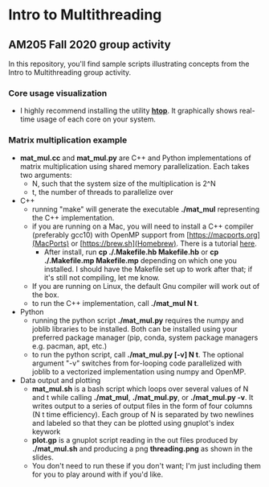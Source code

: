 # Intro to Multithreading
## AM205 Fall 2020 group activity

In this repository, you'll find sample scripts illustrating concepts from the Intro to Multithreading group activity.

### Core usage visualization
- I highly recommend installing the utility [__htop__](https://htop.dev/). It graphically shows real-time usage of each core on your system.

### Matrix multiplication example
- __mat_mul.cc__ and __mat_mul.py__ are C++ and Python implementations of matrix multiplication using shared memory parallelization. Each takes two arguments:
    - N, such that the system size of the multiplication is 2^N
    - t, the number of threads to parallelize over
- C++
    - running "make" will generate the executable __./mat_mul__ representing the C++ implementation.
    - if you are running on a Mac, you will need to install a C++ compiler (preferably gcc10) with OpenMP support from [https://macports.org](MacPorts) or [https://brew.sh](Homebrew). There is a tutorial [here](http://www.mathcancer.org/blog/setting-up-gcc-openmp-on-osx-homebrew-edition/).
        - After install, run __cp ./.Makefile.hb Makefile.hb__ or __cp ./.Makefile.mp Makefile.mp__ depending on which one you installed. I should have the Makefile set up to work after that; if it's still not compiling, let me know.
    - If you are running on Linux, the default Gnu compiler will work out of the box.
    - to run the C++ implementation, call __./mat_mul N t__.
- Python
    - running the python script __./mat_mul.py__ requires the numpy and joblib libraries to be installed. Both can be installed using your preferred package manager (pip, conda, system package managers e.g. pacman, apt, etc.)
    - to run the python script, call __./mat_mul.py [-v] N t__. The optional argument "-v" switches from for-looping code parallelized with joblib to a vectorized implementation using numpy and OpenMP.
- Data output and plotting
    - __mat_mul.sh__ is a bash script which loops over several values of N and t while calling __./mat_mul__, __./mat_mul.py__, or __./mat_mul.py -v__. It writes output to a series of output files in the form of four columns (N t time efficiency). Each group of N is separated by two newlines and labeled so that they can be plotted using gnuplot's index keywork
    - __plot.gp__ is a gnuplot script reading in the out files produced by __./mat_mul.sh__ and producing a png __threading.png__ as shown in the slides.
    - You don't need to run these if you don't want; I'm just including them for you to play around with if you'd like.
